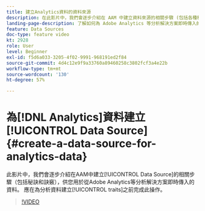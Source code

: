 ```yaml
---
title: 建立Analytics資料的資料來源
description: 在此影片中，我們會逐步介紹在 AAM 中建立資料來源的相關步驟 (包括各種秘訣和訣竅)，供您在處理從 Adobe Analytics 等分析解決方案即時傳入的資料時使用。請先觀看此影片，再為分析資料建立特徵。
landing-page-description: 了解如何為 Adobe Analytics 等分析解決方案即時傳入的資料建立資料來源。動手為分析資料建立特徵之前，請先觀看這部影片。
feature: Data Sources
doc-type: feature video
kt: 2928
role: User
level: Beginner
exl-id: f5d6a033-3205-4f02-9991-968191ed2f84
source-git-commit: 4d4c12e9f9a33760a89460258c3802fcf3a4e22b
workflow-type: tm+mt
source-wordcount: '130'
ht-degree: 57%

---
```


# 為[!DNL Analytics]資料建立[!UICONTROL Data Source] {#create-a-data-source-for-analytics-data}

此影片中，我們會逐步介紹在AAM中建立[!UICONTROL Data Source]的相關步驟（包括秘訣和訣竅），供您用於從Adobe Analytics等分析解決方案即時傳入的資料。 應在為分析資料建立[!UICONTROL traits]之前完成此操作。

>[!VIDEO](https://video.tv.adobe.com/v/27329/?quality=12)
